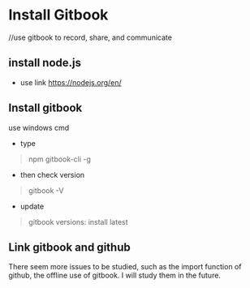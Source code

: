 # Install Gitbook


//use gitbook to record, share, and communicate

## install node.js

* use link https://nodejs.org/en/


## Install gitbook
use windows cmd

* type 
> npm gitbook-cli -g
* then check version
> gitbook -V
* update
> gitbook versions: install latest


## Link gitbook and github 



There seem more issues to be studied, such as the import function of github, the offline use of gitbook. I will study them in the future.

